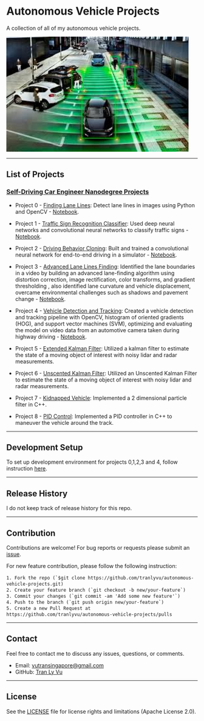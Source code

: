 # **Autonomous Vehicle Projects**

A collection of all of my autonomous vehicle projects.

<img src="img/self-driving-car.jpg" width="480" alt="Combined Image" />

---
List of Projects
---

### [Self-Driving Car Engineer Nanodegree Projects](https://www.udacity.com/course/self-driving-car-engineer-nanodegree--nd013) 

* Project 0 - [Finding Lane Lines](https://github.com/tranlyvu/autonomous-vehicle-projects/tree/master/Finding%20Lane%20Lines): Detect lane lines in images using Python and OpenCV - [Notebook](http://nbviewer.jupyter.org/gist/tranlyvu/df59fa9ea4a18f373947ca5c04bec801).

* Project 1 - [Traffic Sign Recognition Classifier](https://github.com/tranlyvu/autonomous-vehicle-projects/tree/master/Traffic%20Sign%20Classifier): Used deep neural networks and convolutional neural networks to classify traffic signs - [Notebook](http://nbviewer.jupyter.org/gist/tranlyvu/83ae4a2ef68908f33b3c4f3d11b1e374).

* Project 2 - [Driving Behavior Cloning](https://github.com/tranlyvu/autonomous-vehicle-projects/tree/master/Behavior%20Cloning): Built and trained a convolutional neural network for end-to-end driving in a simulator - [Notebook](http://nbviewer.jupyter.org/gist/tranlyvu/671c4e258dcc5535f27e458e346c64e9).

* Project 3 - [Advanced Lane Lines Finding](https://github.com/tranlyvu/autonomous-vehicle-projects/tree/master/Advanced%20Lane%20Lines): Identified the lane boundaries in a video by building an advanced lane-finding algorithm using distortion correction, image rectification, color transforms, and gradient thresholding , also identified lane curvature and vehicle displacement, overcame environmental challenges such as shadows and pavement change - [Notebook](http://nbviewer.jupyter.org/gist/tranlyvu/ffb64be864e9b67cc2aa273d34df8b45).

* Project 4 - [Vehicle Detection and Tracking](https://github.com/tranlyvu/autonomous-vehicle-projects/tree/master/Vehicle%20Detection): Created a vehicle detection and tracking pipeline with OpenCV, histogram of oriented gradients (HOG), and support vector machines (SVM), optimizing and evaluating the model on video data from an automotive camera taken during highway driving - [Notebook](http://nbviewer.jupyter.org/gist/tranlyvu/3f15440e66a89c1b50bb4993878d1390).

* Project 5 - [Extended Kalman Filter](https://github.com/tranlyvu/autonomous-vehicle-projects/tree/master/Extended%20Kalman%20Filter): Utilized a kalman filter to estimate the state of a moving object of interest with noisy lidar and radar measurements.

* Project 6 - [Unscented Kalman Filter](https://github.com/tranlyvu/autonomous-vehicle-projects/tree/master/Unscented%20Kalman%20Filter): Utilized an Unscented Kalman Filter to estimate the state of a moving object of interest with noisy lidar and radar measurements.

* Project 7 - [Kidnapped Vehicle](https://github.com/tranlyvu/autonomous-vehicle-projects/tree/master/Kidnapped%20Vehicle): Implemented a 2 dimensional particle filter in C++.

* Project 8 - [PID Control](https://github.com/tranlyvu/autonomous-vehicle-projects/tree/master/PID%20Control): Implemented a PID controller in C++ to maneuver the vehicle around the track.


---
Development Setup
---

To set up development environment for projects 0,1,2,3 and 4, follow instruction [here](https://github.com/tranlyvu/autonomous-vehicle-projects/tree/master/env1).

--- 
Release History
---

I do not keep track of release history for this repo.

---
Contribution
---

Contributions are welcome! For bug reports or requests please submit an [issue](https://github.com/tranlyvu/autonomous-vehicle-projects/issues).

For new feature contribution, please follow the following instruction:

```
1. Fork the repo (`$git clone https://github.com/tranlyvu/autonomous-vehicle-projects.git)
2. Create your feature branch (`git checkout -b new/your-feature`)
3. Commit your changes (`git commit -am 'Add some new feature'`)
4. Push to the branch (`git push origin new/your-feature`)
5. Create a new Pull Request at https://github.com/tranlyvu/autonomous-vehicle-projects/pulls
```

---
Contact
---

Feel free to contact me to discuss any issues, questions, or comments.
*  Email: vutransingapore@gmail.com
*  GitHub: [Tran Ly Vu](https://github.com/tranlyvu)

---
License
---
See the [LICENSE](https://github.com/tranlyvu/autonomous-vehicle-projects/blob/master/LICENSE) file for license rights and limitations (Apache License 2.0).